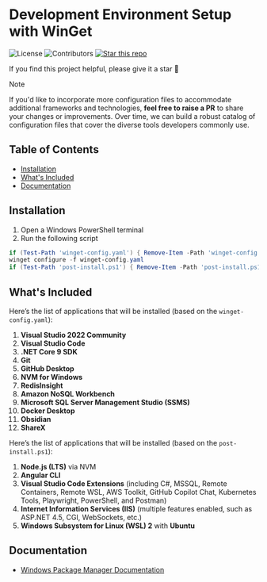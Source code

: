 # Development Environment Setup with WinGet

![License](https://img.shields.io/badge/license-MIT-blue.svg) 
![Contributors](https://img.shields.io/github/contributors/devexlead/onboarding-winget) 
[![Star this repo](https://img.shields.io/github/stars/devexlead/onboarding-winget?style=social)](https://github.com/devexlead/onboarding-winget/stargazers)

If you find this project helpful, please give it a star 🌟

> [!NOTE] 
> If you'd like to incorporate more configuration files to accommodate additional frameworks and technologies, **feel free to raise a PR** to share your changes or improvements. Over time, we can build a robust catalog of configuration files that cover the diverse tools developers commonly use.


## Table of Contents
- [Installation](#installation)
- [What's Included](#whats-included)
- [Documentation](#documentation)

## Installation

1. Open a Windows PowerShell terminal
2. Run the following script
```powershell
if (Test-Path 'winget-config.yaml') { Remove-Item -Path 'winget-config.yaml' -Force }; Invoke-WebRequest -Uri 'https://raw.githubusercontent.com/devexlead/onboarding-winget/refs/heads/main/winget-config.yaml' -OutFile 'winget-config.yaml' -Headers @{"Cache-Control"="no-cache"};
winget configure -f winget-config.yaml
if (Test-Path 'post-install.ps1') { Remove-Item -Path 'post-install.ps1' -Force }; Invoke-WebRequest -Uri 'https://raw.githubusercontent.com/devexlead/onboarding-winget/refs/heads/main/post-install.ps1' -OutFile 'post-install.ps1' -Headers @{"Cache-Control"="no-cache"}; .\post-install.ps1
```

## What's Included

Here’s the list of applications that will be installed (based on the `winget-config.yaml`):

1. **Visual Studio 2022 Community**  
2. **Visual Studio Code**  
3. **.NET Core 9 SDK**  
4. **Git**  
5. **GitHub Desktop**  
6. **NVM for Windows**  
7. **RedisInsight**  
8. **Amazon NoSQL Workbench**  
9. **Microsoft SQL Server Management Studio (SSMS)**
10. **Docker Desktop**
11. **Obsidian**
11. **ShareX**
 
Here’s the list of applications that will be installed (based on the `post-install.ps1`):

1. **Node.js (LTS)** via NVM  
2. **Angular CLI**  
3. **Visual Studio Code Extensions** (including C#, MSSQL, Remote Containers, Remote WSL, AWS Toolkit, GitHub Copilot Chat, Kubernetes Tools, Playwright, PowerShell, and Postman)  
4. **Internet Information Services (IIS)** (multiple features enabled, such as ASP.NET 4.5, CGI, WebSockets, etc.)  
5. **Windows Subsystem for Linux (WSL) 2** with **Ubuntu**
  
## Documentation

- [Windows Package Manager Documentation](https://learn.microsoft.com/en-us/windows/package-manager/)
